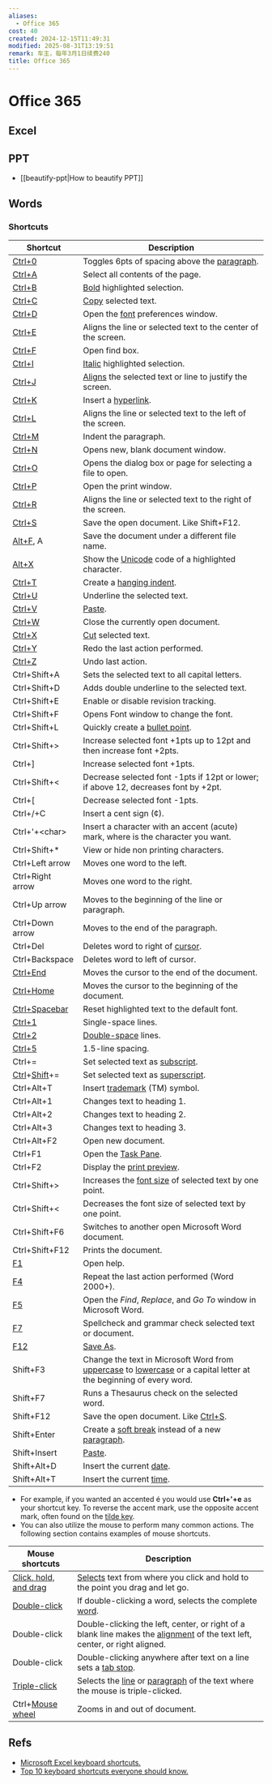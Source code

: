 ```yaml
---
aliases:
  - Office 365
cost: 40
created: 2024-12-15T11:49:31
modified: 2025-08-31T13:19:51
remark: 车主，每年3月1日续费240
title: Office 365
---
```


# Office 365

## Excel

## PPT

- [[beautify-ppt|How to beautify PPT]]

## Words

### Shortcuts

| Shortcut                                                     | Description                                                  |
| ------------------------------------------------------------ | ------------------------------------------------------------ |
| [Ctrl+0](https://www.computerhope.com/jargon/c/ctrl-0.htm)   | Toggles 6pts of spacing above the [paragraph](https://www.computerhope.com/jargon/p/paragraph.htm). |
| [Ctrl+A](https://www.computerhope.com/jargon/c/ctrl-a.htm)   | Select all contents of the page.                             |
| [Ctrl+B](https://www.computerhope.com/jargon/c/ctrl-b.htm)   | [Bold](https://www.computerhope.com/jargon/b/bold.htm) highlighted selection. |
| [Ctrl+C](https://www.computerhope.com/jargon/c/ctrlc.htm)    | [Copy](https://www.computerhope.com/jargon/c/copy.htm) selected text. |
| [Ctrl+D](https://www.computerhope.com/jargon/c/ctrl-d.htm)   | Open the [font](https://www.computerhope.com/jargon/f/font.htm) preferences window. |
| [Ctrl+E](https://www.computerhope.com/jargon/c/ctrl-e.htm)   | Aligns the line or selected text to the center of the screen. |
| [Ctrl+F](https://www.computerhope.com/jargon/c/ctrl-f.htm)   | Open find box.                                               |
| [Ctrl+I](https://www.computerhope.com/jargon/c/ctrl-i.htm)   | [Italic](https://www.computerhope.com/jargon/i/italic.htm) highlighted selection. |
| [Ctrl+J](https://www.computerhope.com/jargon/c/ctrl-j.htm)   | [Aligns](https://www.computerhope.com/jargon/a/alignment.htm) the selected text or line to justify the screen. |
| [Ctrl+K](https://www.computerhope.com/jargon/c/ctrl-k.htm)   | Insert a [hyperlink](https://www.computerhope.com/jargon/h/hyperlink.htm). |
| [Ctrl+L](https://www.computerhope.com/jargon/c/ctrl-l.htm)   | Aligns the line or selected text to the left of the screen.  |
| [Ctrl+M](https://www.computerhope.com/jargon/c/ctrl-m.htm)   | Indent the paragraph.                                        |
| [Ctrl+N](https://www.computerhope.com/jargon/c/ctrl-n.htm)   | Opens new, blank document window.                            |
| [Ctrl+O](https://www.computerhope.com/jargon/c/ctrl-o.htm)   | Opens the dialog box or page for selecting a file to open.   |
| [Ctrl+P](https://www.computerhope.com/jargon/c/ctrl-p.htm)   | Open the print window.                                       |
| [Ctrl+R](https://www.computerhope.com/jargon/c/ctrl-r.htm)   | Aligns the line or selected text to the right of the screen. |
| [Ctrl+S](https://www.computerhope.com/jargon/c/ctrl-s.htm)   | Save the open document. Like Shift+F12.                      |
| [Alt+F](https://www.computerhope.com/jargon/a/alt-f.htm), A  | Save the document under a different file name.               |
| [Alt+X](https://www.computerhope.com/jargon/a/alt-x.htm)     | Show the [Unicode](https://www.computerhope.com/jargon/u/unicode.htm) code of a highlighted character. |
| [Ctrl+T](https://www.computerhope.com/jargon/c/ctrl-t.htm)   | Create a [hanging indent](https://www.computerhope.com/jargon/h/hanginde.htm). |
| [Ctrl+U](https://www.computerhope.com/jargon/c/ctrl-u.htm)   | Underline the selected text.                                 |
| [Ctrl+V](https://www.computerhope.com/jargon/c/ctrl-v.htm)   | [Paste](https://www.computerhope.com/jargon/p/paste.htm).    |
| [Ctrl+W](https://www.computerhope.com/jargon/c/ctrl-w.htm)   | Close the currently open document.                           |
| [Ctrl+X](https://www.computerhope.com/jargon/c/ctrl-x.htm)   | [Cut](https://www.computerhope.com/jargon/c/cut.htm) selected text. |
| [Ctrl+Y](https://www.computerhope.com/jargon/c/ctrl-y.htm)   | Redo the last action performed.                              |
| [Ctrl+Z](https://www.computerhope.com/jargon/c/ctrl-z.htm)   | Undo last action.                                            |
| Ctrl+Shift+A                                                 | Sets the selected text to all capital letters.               |
| Ctrl+Shift+D                                                 | Adds double underline to the selected text.                  |
| Ctrl+Shift+E                                                 | Enable or disable revision tracking.                         |
| Ctrl+Shift+F                                                 | Opens Font window to change the font.                        |
| Ctrl+Shift+L                                                 | Quickly create a [bullet point](https://www.computerhope.com/jargon/b/bullet.htm). |
| Ctrl+Shift+>                                                 | Increase selected font +1pts up to 12pt and then increase font +2pts. |
| Ctrl+]                                                       | Increase selected font +1pts.                                |
| Ctrl+Shift+<                                                 | Decrease selected font -1pts if 12pt or lower; if above 12, decreases font by +2pt. |
| Ctrl+[                                                       | Decrease selected font -1pts.                                |
| Ctrl+/+C                                                     | Insert a cent sign (¢).                                      |
| Ctrl+\'+\<char\>                                             | Insert a character with an accent (acute) mark, where <char> is the character you want. |
| Ctrl+Shift+\*                                                | View or hide non printing characters.                        |
| Ctrl+Left arrow                                              | Moves one word to the left.                                  |
| Ctrl+Right arrow                                             | Moves one word to the right.                                 |
| Ctrl+Up arrow                                                | Moves to the beginning of the line or paragraph.             |
| Ctrl+Down arrow                                              | Moves to the end of the paragraph.                           |
| Ctrl+Del                                                     | Deletes word to right of [cursor](https://www.computerhope.com/jargon/c/cursor.htm). |
| Ctrl+Backspace                                               | Deletes word to left of cursor.                              |
| [Ctrl+End](https://www.computerhope.com/jargon/c/ctrl-end.htm) | Moves the cursor to the end of the document.                 |
| [Ctrl+Home](https://www.computerhope.com/jargon/c/ctrl-home.htm) | Moves the cursor to the beginning of the document.           |
| [Ctrl+Spacebar](https://www.computerhope.com/jargon/c/ctrl-space.htm) | Reset highlighted text to the default font.                  |
| [Ctrl+1](https://www.computerhope.com/jargon/c/ctrl-1.htm)   | Single-space lines.                                          |
| [Ctrl+2](https://www.computerhope.com/jargon/c/ctrl-2.htm)   | [Double-space](https://www.computerhope.com/jargon/d/doubspac.htm) lines. |
| [Ctrl+5](https://www.computerhope.com/jargon/c/ctrl-5.htm)   | 1.5-line spacing.                                            |
| Ctrl+=                                                       | Set selected text as [subscript](https://www.computerhope.com/jargon/s/subscrip.htm). |
| [Ctrl](https://www.computerhope.com/jargon/c/ctrl.htm)+[Shift](https://www.computerhope.com/jargon/s/shiftkey.htm)+= | Set selected text as [superscript](https://www.computerhope.com/jargon/s/superscr.htm). |
| Ctrl+Alt+T                                                   | Insert [trademark](https://www.computerhope.com/jargon/t/trademark.htm) (TM) symbol. |
| Ctrl+Alt+1                                                   | Changes text to heading 1.                                   |
| Ctrl+Alt+2                                                   | Changes text to heading 2.                                   |
| Ctrl+Alt+3                                                   | Changes text to heading 3.                                   |
| Ctrl+Alt+F2                                                  | Open new document.                                           |
| Ctrl+F1                                                      | Open the [Task Pane](https://www.computerhope.com/jargon/t/taskpane.htm). |
| Ctrl+F2                                                      | Display the [print preview](https://www.computerhope.com/jargon/p/prinprev.htm). |
| Ctrl+Shift+>                                                 | Increases the [font size](https://www.computerhope.com/jargon/f/font-size.htm) of selected text by one point. |
| Ctrl+Shift+<                                                 | Decreases the font size of selected text by one point.       |
| Ctrl+Shift+F6                                                | Switches to another open Microsoft Word document.            |
| Ctrl+Shift+F12                                               | Prints the document.                                         |
| [F1](https://www.computerhope.com/jargon/f/f1.htm)           | Open help.                                                   |
| [F4](https://www.computerhope.com/jargon/f/f4.htm)           | Repeat the last action performed (Word 2000+).               |
| [F5](https://www.computerhope.com/jargon/f/f5.htm)           | Open the *Find*, *Replace*, and *Go To* window in Microsoft Word. |
| [F7](https://www.computerhope.com/jargon/f/f7.htm)           | Spellcheck and grammar check selected text or document.      |
| [F12](https://www.computerhope.com/jargon/f/f12.htm)         | [Save As](https://www.computerhope.com/jargon/s/saveas.htm). |
| Shift+F3                                                     | Change the text in Microsoft Word from [uppercase](https://www.computerhope.com/jargon/u/uppercase.htm) to [lowercase](https://www.computerhope.com/jargon/l/lowercas.htm) or a capital letter at the beginning of every word. |
| Shift+F7                                                     | Runs a Thesaurus check on the selected word.                 |
| Shift+F12                                                    | Save the open document. Like [Ctrl+S](https://www.computerhope.com/jargon/c/ctrl-s.htm). |
| Shift+Enter                                                  | Create a [soft break](https://www.computerhope.com/jargon/s/softretu.htm) instead of a new [paragraph](https://www.computerhope.com/jargon/p/paragraph.htm). |
| Shift+Insert                                                 | [Paste](https://www.computerhope.com/jargon/p/paste.htm).    |
| Shift+Alt+D                                                  | Insert the current [date](https://www.computerhope.com/jargon/d/date.htm). |
| Shift+Alt+T                                                  | Insert the current [time](https://www.computerhope.com/jargon/t/time.htm). |

- For example, if you wanted an accented é you would use **Ctrl+'+e** as your shortcut key. To reverse the accent mark, use the opposite accent mark, often found on the [tilde key](https://www.computerhope.com/jargon/t/tilde.htm).
- You can also utilize the mouse to perform many common actions. The following section contains examples of mouse shortcuts.

| Mouse shortcuts | Description |
| ------------------------------------------------------------ | ------------------------------------------------------------ |
| [Click, hold, and drag](https://www.computerhope.com/jargon/d/drag.htm) | [Selects](https://www.computerhope.com/jargon/s/select.htm) text from where you click and hold to the point you drag and let go. |
| [Double-click](https://www.computerhope.com/jargon/d/doublecl.htm) | If double-clicking a word, selects the complete [word](https://www.computerhope.com/jargon/w/word.htm). |
| Double-click | Double-clicking the left, center, or right of a blank line makes the [alignment](https://www.computerhope.com/jargon/a/alignment.htm) of the text left, center, or right aligned. |
| Double-click | Double-clicking anywhere after text on a line sets a [tab stop](https://www.computerhope.com/jargon/t/tabstop.htm). |
| [Triple-click](https://www.computerhope.com/jargon/c/click.htm) | Selects the [line](https://www.computerhope.com/jargon/l/line.htm) or [paragraph](https://www.computerhope.com/jargon/p/paragraph.htm) of the text where the mouse is triple-clicked. |
| Ctrl+[Mouse wheel](https://www.computerhope.com/jargon/i/intellim.htm) | Zooms in and out of document. |

## Refs

- [Microsoft Excel keyboard shortcuts.](https://www.computerhope.com/shortcut/excel.htm)
- [Top 10 keyboard shortcuts everyone should know.](https://www.computerhope.com/tips/tip79.htm)
